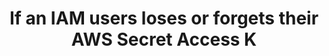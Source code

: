 ---
layout: answer
title: "If an IAM users loses or forgets their AWS Secret Access K"
blurb: "<p>AWS Secret Access Keys cannot be recovered. If the key is lost, it must be regenerated.</p>"
quid: 113
---